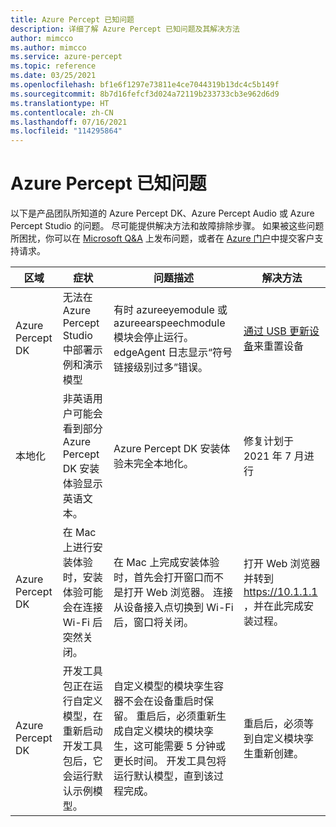 ```yaml
---
title: Azure Percept 已知问题
description: 详细了解 Azure Percept 已知问题及其解决方法
author: mimcco
ms.author: mimcco
ms.service: azure-percept
ms.topic: reference
ms.date: 03/25/2021
ms.openlocfilehash: bf1e6f1297e73811e4ce7044319b13dc4c5b149f
ms.sourcegitcommit: 8b7d16fefcf3d024a72119b233733cb3e962d6d9
ms.translationtype: HT
ms.contentlocale: zh-CN
ms.lasthandoff: 07/16/2021
ms.locfileid: "114295864"
---
```

# <a name="azure-percept-known-issues"></a>Azure Percept 已知问题

以下是产品团队所知道的 Azure Percept DK、Azure Percept Audio 或 Azure Percept Studio 的问题。 尽可能提供解决方法和故障排除步骤。 如果被这些问题所困扰，你可以在 [Microsoft Q&A](/answers/topics/azure-percept.html) 上发布问题，或者在 [Azure 门户](https://portal.azure.com/#blade/Microsoft_Azure_Support/HelpAndSupportBlade/overview)中提交客户支持请求。 

|区域|症状|问题描述|解决方法|
|-------|---------|---------|---------|
| Azure Percept DK | 无法在 Azure Percept Studio 中部署示例和演示模型 | 有时 azureeyemodule 或 azureearspeechmodule 模块会停止运行。 edgeAgent 日志显示“符号链接级别过多”错误。 | [通过 USB 更新设备](./how-to-update-via-usb.md)来重置设备 |
| 本地化 | 非英语用户可能会看到部分 Azure Percept DK 安装体验显示英语文本。 | Azure Percept DK 安装体验未完全本地化。 | 修复计划于 2021 年 7 月进行  |
| Azure Percept DK | 在 Mac 上进行安装体验时，安装体验可能会在连接 Wi-Fi 后突然关闭。 | 在 Mac 上完成安装体验时，首先会打开窗口而不是打开 Web 浏览器。 连接从设备接入点切换到 Wi-Fi 后，窗口将关闭。 | 打开 Web 浏览器并转到 https://10.1.1.1 ，并在此完成安装过程。 |
| Azure Percept DK | 开发工具包正在运行自定义模型，在重新启动开发工具包后，它会运行默认示例模型。 | 自定义模型的模块孪生容器不会在设备重启时保留。 重启后，必须重新生成自定义模块的模块孪生，这可能需要 5 分钟或更长时间。 开发工具包将运行默认模型，直到该过程完成。 | 重启后，必须等到自定义模块孪生重新创建。 |